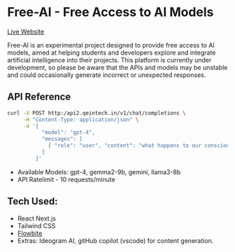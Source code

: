 # Free-AI - Free Access to AI Models

[Live Website](http://ai.qeintech.in)

Free-AI is an experimental project designed to provide free access to AI models, aimed at helping students and developers explore and integrate artificial intelligence into their projects. This platform is currently under development, so please be aware that the APIs and models may be unstable and could occasionally generate incorrect or unexpected responses.

## API Reference

```bash
curl -X POST http:/api2.qeintech.in/v1/chat/completions \
     -H "Content-Type: application/json" \
     -d '{
           "model": "gpt-4",
           "messages": [
             { "role": "user", "content": "what happens to our consciousness when we sleep?" }
           ]
         }'
```

- Available Models: gpt-4, gemma2-9b, gemini, llama3-8b
- API Ratelimit - 10 requests/minute

## Tech Used:
- React Next.js
- Tailwind CSS
- [Flowbite](https://flowbite.com/docs/getting-started/next-js/)
- Extras: Ideogram AI, gitHub copilot (vscode) for content generation.
